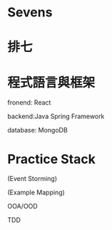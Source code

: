 # Sevens

# 排七

# 程式語言與框架

fronend: React

backend:Java Spring Framework

database: MongoDB

# Practice Stack

(Event Storming)

(Example Mapping)

OOA/OOD

TDD 
